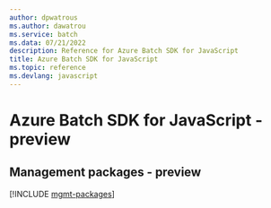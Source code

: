 ```yaml
---
author: dpwatrous
ms.author: dawatrou
ms.service: batch
ms.data: 07/21/2022
description: Reference for Azure Batch SDK for JavaScript
title: Azure Batch SDK for JavaScript
ms.topic: reference
ms.devlang: javascript
---
```

# Azure Batch SDK for JavaScript - preview

## Management packages - preview
[!INCLUDE [mgmt-packages](batch-mgmt-index.md)]